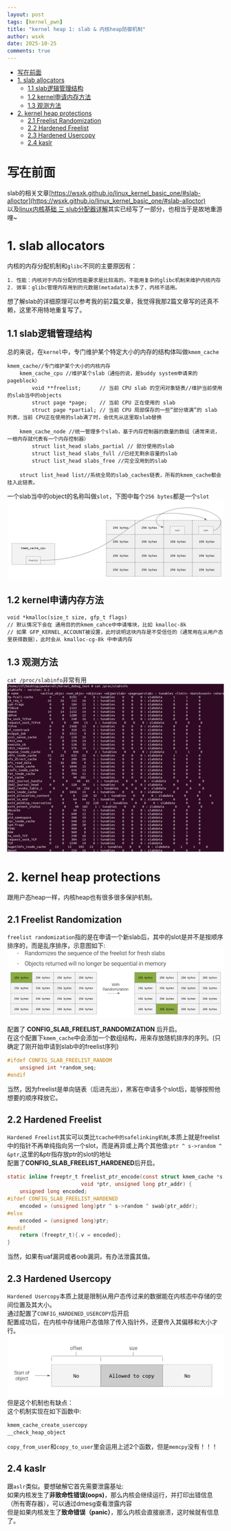 ```yaml
---
layout: post
tags: [kernel_pwn]
title: "kernel heap 1: slab & 内核heap防御机制"
author: wsxk
date: 2025-10-25
comments: true
---
```


- [写在前面](#写在前面)
- [1. slab allocators](#1-slab-allocators)
  - [1.1 slab逻辑管理结构](#11-slab逻辑管理结构)
  - [1.2 kernel申请内存方法](#12-kernel申请内存方法)
  - [1.3 观测方法](#13-观测方法)
- [2. kernel heap protections](#2-kernel-heap-protections)
  - [2.1 Freelist Randomization](#21-freelist-randomization)
  - [2.2 Hardened Freelist](#22-hardened-freelist)
  - [2.3 Hardened Usercopy](#23-hardened-usercopy)
  - [2.4 kaslr](#24-kaslr)


# 写在前面<br>
slab的相关文章[https://wsxk.github.io/linux_kernel_basic_one/#slab-alloctor](https://wsxk.github.io/linux_kernel_basic_one/#slab-alloctor)<br>
以及[linux内核基础 三 slub分配器详解](https://wsxk.github.io/linux_kernel_basic_three/)其实已经写了一部分，也相当于是故地重游哩~<br>

# 1. slab allocators<br>
内核的内存分配机制和`glibc`不同的主要原因有：<br>
```
1. 性能：内核对于内存分配的性能要求是比较高的，不能用复杂的glibc机制来维护内核内存
2. 效率：glibc管理内存用到的元数据(metadata)太多了，内核不适用。
```

想了解slab的详细原理可以参考我的前2篇文章，我觉得我那2篇文章写的还真不赖，这里不用特地重复写了。<br>
## 1.1 slab逻辑管理结构<br>
总的来说，在`kernel`中，专门维护某个特定大小的内存的结构体叫做`kmem_cache`<br>
```
kmem_cache//专门维护某个大小的内核内存
    kmem_cache_cpu //维护某个slab（通俗的说，是buddy system申请来的pageblock）
        void **freelist;      // 当前 CPU slab 的空闲对象链表//维护当前使用的slab当中的objects
        struct page *page;    // 当前 CPU 正在使用的 slab
        struct page *partial; // 当前 CPU 局部保存的一些“部分填满”的 slab 列表，当前 CPU正在使用的slab满了时，会优先从这里取slab替换

    kmem_cache_node //统一管理多个slab，基于内存控制器的数量的数组（通常来说，一根内存就代表有一个内存控制器）
        struct list_head slabs_partial // 部分使用的slab
        struct list_head slabs_full //已经无剩余容量的slab
        struct list_head slabs_free //完全没用到的slab

    struct list_head list//系统全局的slab_caches链表，所有的kmem_cache都会挂入此链表。
```
一个slab当中的object的名称叫做`slot`，下图中每个`256 bytes`都是一个`slot`<br>
![](https://raw.githubusercontent.com/wsxk/wsxk_pictures/main/2025-9-25/20251014000028.png)

## 1.2 kernel申请内存方法
```
void *kmalloc(size_t size, gfp_t flags) 
// 默认情况下会在 通用目的的kmem_cahce中申请堆块，比如 kmalloc-8k
// 如果 GFP_KERNEL_ACCOUNT被设置，此时说明这块内存是不受信任的（通常用在从用户态里获得数据），此时会从 kmalloc-cg-8k 中申请内存
```

## 1.3 观测方法<br>
`cat /proc/slabinfo`非常有用<br>
![](https://raw.githubusercontent.com/wsxk/wsxk_pictures/main/2025-9-25/20251014232119.png)



# 2. kernel heap protections<br>
跟用户态heap一样，内核heap也有很多很多保护机制。<br>
## 2.1 Freelist Randomization<br>
`freelist randomization`指的是在申请一个新slab后，其中的slot是并不是按顺序排序的，而是乱序排序，示意图如下:<br>
![](https://raw.githubusercontent.com/wsxk/wsxk_pictures/main/2025-9-25/20251017201006.png)
<br>

配置了 **CONFIG_SLAB_FREELIST_RANDOMIZATION** 后开启。<br>
在这个配置下`kmem_cache`中会添加一个数组结构，用来存放随机排序的序列。(只确定了刚开始申请到slab中的freelist序列)<br>
```c
#ifdef CONFIG_SLAB_FREELIST_RANDOM
    unsigned int *random_seq;
#endif
```
当然，因为freelist是单向链表（后进先出），黑客在申请多个slot后，能够按照他想要的顺序释放它。<br>

## 2.2 Hardened Freelist<br>
`Hardened Freelist`其实可以类比`tcache中的safelinking机制`,本质上就是freelist中的指针不再单纯指向另一个slot，而是再异或上两个其他值:`ptr ^ s->random ^ &ptr`,这里的&ptr指存放ptr的slot的地址<br>
配置了**CONFIG_SLAB_FREELIST_HARDENED**后开启。<br>
```c
static inline freeptr_t freelist_ptr_encode(const struct kmem_cache *s,
					    void *ptr, unsigned long ptr_addr) {
	unsigned long encoded;
#ifdef CONFIG_SLAB_FREELIST_HARDENED
	encoded = (unsigned long)ptr ^ s->random ^ swab(ptr_addr);
#else
	encoded = (unsigned long)ptr;
#endif
	return (freeptr_t){.v = encoded};
}
```

当然，如果有uaf漏洞或者oob漏洞，有办法泄露其值。<br>

## 2.3 Hardened Usercopy<br>
`Hardened Usercopy`本质上就是限制从用户态传过来的数据能在内核态中存储的空间位置及其大小。<br>
通过配置了`CONFIG_HARDENED_USERCOPY`后开启<br>
配置成功后，在内核中存储用户态值除了传入指针外，还要传入其偏移和大小才行。<br>
![](https://raw.githubusercontent.com/wsxk/wsxk_pictures/main/2025-9-25/20251017202510.png)
但是这个机制也有缺点：<br>
这个机制实现在如下函数中:<br>
```c
kmem_cache_create_usercopy
__check_heap_object
```
`copy_from_user`和`copy_to_user`里会运用上述2个函数，但是`memcpy`没有！！！<br>

## 2.4 kaslr<br>
跟`aslr`类似。要想破解它首先需要泄露基址:<br>
如果内核发生了**非致命性错误(oops)**，那么内核会继续运行，并打印出错信息（所有寄存器），可以通过dmesg查看泄露内容<br>
但是如果内核发生了**致命错误（panic）**，那么内核会直接崩溃，这时候就有信息了。<br>


<!-- Google tag (gtag.js) -->
<script async src="https://www.googletagmanager.com/gtag/js?id=G-C22S5YSYL7"></script>
<script>
  window.dataLayer = window.dataLayer || [];
  function gtag(){dataLayer.push(arguments);}
  gtag('js', new Date());

  gtag('config', 'G-C22S5YSYL7');
</script>